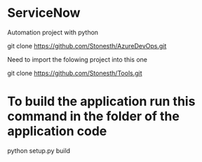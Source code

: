 # ServiceNow
Automation project with python

git clone https://github.com/Stonesth/AzureDevOps.git

Need to import the folowing project into this one

git clone https://github.com/Stonesth/Tools.git

# To build the application run this command in the folder of the application code
python setup.py build